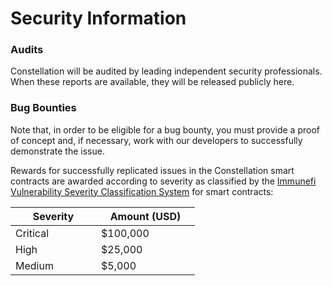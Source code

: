 # Security Information

### Audits

Constellation will be audited by leading independent security professionals. When these reports are available, they will be released publicly here.

### Bug Bounties

Note that, in order to be eligible for a bug bounty, you must provide a proof of concept and, if necessary, work with our developers to successfully demonstrate the issue.

Rewards for successfully replicated issues in the Constellation smart contracts are awarded according to severity as classified by the [Immunefi Vulnerability Severity Classification System](https://immunefi.com/immunefi-vulnerability-severity-classification-system-v2-3/) for smart contracts:

<table><thead><tr><th width="121">Severity</th><th width="142">Amount (USD)</th></tr></thead><tbody><tr><td>Critical</td><td>$100,000</td></tr><tr><td>High</td><td>$25,000</td></tr><tr><td>Medium</td><td>$5,000</td></tr></tbody></table>
